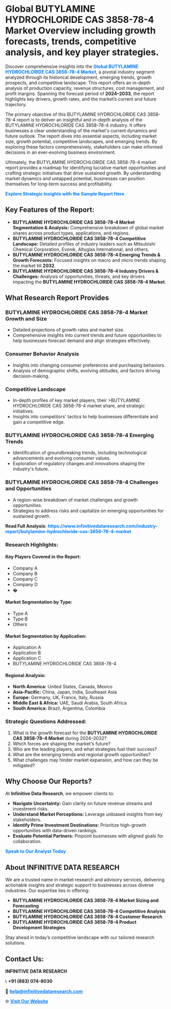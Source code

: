 <h1>Global BUTYLAMINE HYDROCHLORIDE CAS 3858-78-4 Market Overview including growth forecasts, trends, competitive analysis, and key player strategies.</h1>
<p>
Discover comprehensive insights into the 
<a href="https://www.infinitivedataresearch.com/industry-report/butylamine-hydrochloride-cas-3858-78-4-market" rel="dofollow" style="color: #007BFF; text-decoration: none;"><strong>Global BUTYLAMINE HYDROCHLORIDE CAS 3858-78-4 Market</strong></a>, a pivotal industry segment analyzed through its historical development, emerging trends, growth prospects, and competitive landscape. This report offers an in-depth analysis of production capacity, revenue structures, cost management, and profit margins. Spanning the forecast period of <strong>2024–2033</strong>, the report highlights key drivers, growth rates, and the market’s current and future trajectory.
</p>
<p>
The primary objective of this BUTYLAMINE HYDROCHLORIDE CAS 3858-78-4 report is to deliver an insightful and in-depth analysis of the BUTYLAMINE HYDROCHLORIDE CAS 3858-78-4 industry. It offers businesses a clear understanding of the market's current dynamics and future outlook. The report dives into essential aspects, including market size, growth potential, competitive landscapes, and emerging trends. By exploring these factors comprehensively, stakeholders can make informed decisions in an ever-evolving business environment.
</p>
<p>
Ultimately, the BUTYLAMINE HYDROCHLORIDE CAS 3858-78-4 market report provides a roadmap for identifying lucrative market opportunities and crafting strategic initiatives that drive sustained growth. By understanding market dynamics and untapped potential, businesses can position themselves for long-term success and profitability.
</p>
<p>
<a href="https://www.infinitivedataresearch.com/request-sample/reportId=110593" style="color: #007BFF; text-decoration: none;"><strong>Explore Strategic Insights with the Sample Report Here</strong></a>
</p>

<h2>Key Features of the Report:</h2>
<ul>
<li><strong>BUTYLAMINE HYDROCHLORIDE CAS 3858-78-4 Market Segmentation & Analysis:</strong> Comprehensive breakdown of global market shares across product types, applications, and regions.</li>
<li><strong>BUTYLAMINE HYDROCHLORIDE CAS 3858-78-4 Competitive Landscape:</strong> Detailed profiles of industry leaders such as Mitsubishi Chemical Corporation, Evonik, Altuglas International, and others.</li>
<li><strong>BUTYLAMINE HYDROCHLORIDE CAS 3858-78-4 Emerging Trends & Growth Forecasts:</strong> Focused insights on macro and micro trends shaping the market till <strong>2032</strong>.</li>
<li><strong>BUTYLAMINE HYDROCHLORIDE CAS 3858-78-4 Industry Drivers & Challenges:</strong> Analysis of opportunities, threats, and key drivers impacting the <strong>BUTYLAMINE HYDROCHLORIDE CAS 3858-78-4 Market</strong>.</li>
</ul>

<h2>What Research Report Provides</h2>
<h3>BUTYLAMINE HYDROCHLORIDE CAS 3858-78-4 Market Growth and Size</h3>
<ul>
<li>Detailed projections of growth rates and market size.</li>
<li>Comprehensive insights into current trends and future opportunities to help businesses forecast demand and align strategies effectively.</li>
</ul>

<h3>Consumer Behavior Analysis</h3>
<ul>
<li>Insights into changing consumer preferences and purchasing behaviors.</li>
<li>Analysis of demographic shifts, evolving attitudes, and factors driving decision-making.</li>
</ul>

<h3>Competitive Landscape</h3>
<ul>
<li>In-depth profiles of key market players, their >BUTYLAMINE HYDROCHLORIDE CAS 3858-78-4 market share, and strategic initiatives.</li>
<li>Insights into competitors' tactics to help businesses differentiate and gain a competitive edge.</li>
</ul>

<h3>BUTYLAMINE HYDROCHLORIDE CAS 3858-78-4 Emerging Trends</h3>
<ul>
<li>Identification of groundbreaking trends, including technological advancements and evolving consumer values.</li>
<li>Exploration of regulatory changes and innovations shaping the industry's future.</li>
</ul>

<h3>BUTYLAMINE HYDROCHLORIDE CAS 3858-78-4 Challenges and Opportunities</h3>
<ul>
<li>A region-wise breakdown of market challenges and growth opportunities.</li>
<li>Strategies to address risks and capitalize on emerging opportunities for sustained growth.</li>
</ul>
<p><strong>Read Full Analysis:</strong> <a href="https://www.infinitivedataresearch.com/industry-report/butylamine-hydrochloride-cas-3858-78-4-market" rel="dofollow" style="color: #007BFF; text-decoration: none;"><strong>https://www.infinitivedataresearch.com/industry-report/butylamine-hydrochloride-cas-3858-78-4-market</strong></a></p>
<h3>Research Highlights:</h3>
<h4>Key Players Covered in the Report:</h4>
<ul><li>Company A</li><li>Company B</li><li>Company C</li><li>Company D</li><li>�</li></ul>
<h4>Market Segmentation by Type:</h4>
<ul><li>Type A</li><li>Type B</li><li>Others</li></ul>
<h4>Market Segmentation by Application:</h4>
<ul><li>Application A</li><li>Application B</li><li>Application C</li><li>BUTYLAMINE HYDROCHLORIDE CAS 3858-78-4</li></ul>

<h4>Regional Analysis:</h4>
<ul>
<li><strong>North America:</strong> United States, Canada, Mexico</li>
<li><strong>Asia-Pacific:</strong> China, Japan, India, Southeast Asia</li>
<li><strong>Europe:</strong> Germany, UK, France, Italy, Russia</li>
<li><strong>Middle East & Africa:</strong> UAE, Saudi Arabia, South Africa</li>
<li><strong>South America:</strong> Brazil, Argentina, Colombia</li>
</ul>

<h3>Strategic Questions Addressed:</h3>
<ol>
<li>What is the growth forecast for the <strong>BUTYLAMINE HYDROCHLORIDE CAS 3858-78-4 Market</strong> during 2024–2032?</li>
<li>Which forces are shaping the market's future?</li>
<li>Who are the leading players, and what strategies fuel their success?</li>
<li>What are the emerging trends and regional growth opportunities?</li>
<li>What challenges may hinder market expansion, and how can they be mitigated?</li>
</ol>

<h2>Why Choose Our Reports?</h2>
<p>At <strong>Infinitive Data Research</strong>, we empower clients to:</p>
<ul>
<li><strong>Navigate Uncertainty:</strong> Gain clarity on future revenue streams and investment risks.</li>
<li><strong>Understand Market Perceptions:</strong> Leverage unbiased insights from key stakeholders.</li>
<li><strong>Identify Prime Investment Destinations:</strong> Prioritize high-growth opportunities with data-driven rankings.</li>
<li><strong>Evaluate Potential Partners:</strong> Pinpoint businesses with aligned goals for collaboration.</li>
</ul>
<p><a href="https://www.infinitivedataresearch.com/industry-report/butylamine-hydrochloride-cas-3858-78-4-market" rel="dofollow" style="color: #007BFF; text-decoration: none;"><strong>Speak to Our Analyst Today</strong></a></p>

<h2>About INFINITIVE DATA RESEARCH</h2>
<p>We are a trusted name in market research and advisory services, delivering actionable insights and strategic support to businesses across diverse industries. Our expertise lies in offering:</p>
<ul>
<li><strong>BUTYLAMINE HYDROCHLORIDE CAS 3858-78-4 Market Sizing and Forecasting</strong></li>
<li><strong>BUTYLAMINE HYDROCHLORIDE CAS 3858-78-4 Competitive Analysis</strong></li>
<li><strong>BUTYLAMINE HYDROCHLORIDE CAS 3858-78-4 Customer Research</strong></li>
<li><strong>BUTYLAMINE HYDROCHLORIDE CAS 3858-78-4 Product Development Strategies</strong></li>
</ul>
<p>Stay ahead in today’s competitive landscape with our tailored research solutions.</p>

<h2>Contact Us:</h2>
<p><strong>INFINITIVE DATA RESEARCH</strong></p>
<p>📞 <strong>+91 (883) 074-8030</strong></p>
<p>📧 <strong><a href="mailto:help@infinitivedataresearch.com" style="color: #007BFF;">help@infinitivedataresearch.com</a></strong></p>
<p>🌐 <strong><a href="https://www.infinitivedataresearch.com" rel="dofollow" style="color: #007BFF;">Visit Our Website</a></strong></p>